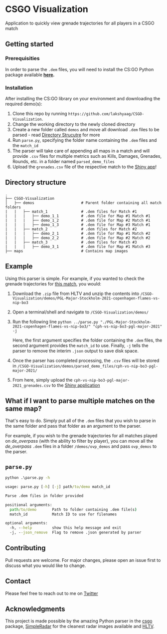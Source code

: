 # CSGO Visualization

Application to quickly view grenade trajectories for all players in a CSGO match

## Getting started

### Prerequisities

In order to parse the `.dem` files, you will need to install the CS:GO Python package available **[here](https://github.com/pnxenopoulos/csgo).**

### Installation

After installing the CS:GO library on your environment and downloading the required demo(s):

1. Clone this repo by running `https://github.com/lakshyaag/CSGO-Visualization`.
2. Change the working directory to the newly cloned directory
3. Create a new folder called `demos` and move all download `.dem` files to be parsed - read [Directory Strucutre](#directory-structure) for more
4. Run `parse.py`, specifying the folder name containing the `.dem` files and the `match_id`
5. The parser will take care of appending all maps in a match and will provide `.csv` files for multiple metrics such as Kills, Damages, Grenades, Rounds, etc. in a folder named `parsed_demo_files`
6. Upload the `grenades.csv` file of the respective match to the [Shiny app](https://lakshyaag.shinyapps.io/CSGO-Visualization/)!

## Directory structure

```dir
.
├── CSGO-Visualization
│   ├── demos                     # Parent folder containing all match folders
|   |   ├── match_1               # .dem files for Match #1
|   |   |   ├── demo_1_1          # .dem file for Map #1 Match #1
|   |   |   ├── demo_1_2          # .dem file for Map #2 Match #1
|   |   |   ├── demo_1_3          # .dem file for Map #3 Match #1
|   |   ├── match_2               # .dem files for Match #2
|   |   |   ├── demo_2_1          # .dem file for Map #1 Match #2
|   |   |   ├── demo_2_2          # .dem file for Map #2 Match #2
|   |   ├── match_3               # .dem files for Match #3
|   |   |   ├── demo_3_1          # .dem file for Map #1 Match #3
├── maps                          # Contains map images
```

## Example

Using this parser is simple. For example, if you wanted to check the grenade trajectories for [this match](https://www.hltv.org/matches/2352507/copenhagen-flames-vs-nip-pgl-major-stockholm-2021), you would:

1. Download the `.zip` file from HLTV and unzip the contents into `/CSGO-Visualization/demos/PGL-Major-Stockholm-2021-copenhagen-flames-vs-nip-bo3`
2. Open a terminal/shell and navigate to `/CSGO-Visualization/demos/`
3. Run the following line
   `python ../parse.py "./PGL-Major-Stockholm-2021-copenhagen-flames-vs-nip-bo3/" "cph-vs-nip-bo3-pgl-major-2021" -j`

   Here, the first argument specifies the folder containing the `.dem` files, the second argument provides the `match_id` to use. Finally, `-j` tells the parser to remove the interim `.json` output to save disk space.

4. Once the parser has completed processing, the `.csv` files will be stored in `/CSGO-Visualization/demos/parsed_demo_files/cph-vs-nip-bo3-pgl-major-2021/`
5. From here, simply upload the `cph-vs-nip-bo3-pgl-major-2021_grenades.csv` to the [Shiny application](https://lakshyaag.shinyapps.io/CSGO-Visualization/)

## What if I want to parse multiple matches on the same map?

That's easy to do. Simply put all of the `.dem` files that you wish to parse in the same folder and pass that folder as an argument to the parser.

For example, if you wish to the grenade trajectories for all matches played on *de_overpass* (with the ability to filter by player), you can move all the *de_overpass* `.dem` files in a folder `/demos/ovp_demos` and pass `ovp_demos` to the parser.

## `parse.py`

```cmd
python .\parse.py -h

usage: parse.py [-h] [-j] path/to/demo match_id

Parse .dem files in folder provided

positional arguments:
  path/to/demo       Path to folder containing .dem file(s)
  match_id           Match ID to use for filenames

optional arguments:
  -h, --help         show this help message and exit
  -j, --json_remove  Flag to remove .json generated by parser
  ```

## Contributing

Pull requests are welcome. For major changes, please open an issue first to discuss what you would like to change.

## Contact

Please feel free to reach out to me on [Twitter](https://twitter.com/lakshyaag)

## Acknowledgments

This project is made possible by the amazing Python parser in the [csgo](https://github.com/pnxenopoulos/csgo) package, [SimpleRadar](https://readtldr.gg/simpleradar-download) for the cleanest radar images available and [HLTV](https://www.hltv.org/).
